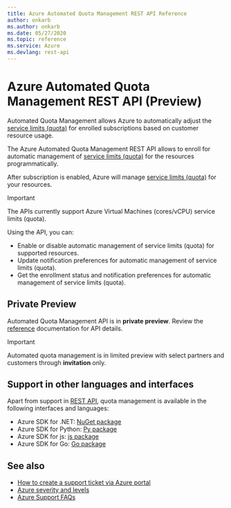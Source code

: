 ```yaml
---
title: Azure Automated Quota Management REST API Reference
author: onkarb
ms.author: onkarb
ms.date: 05/27/2020
ms.topic: reference
ms.service: Azure
ms.devlang: rest-api
---
```


# Azure Automated Quota Management REST API (Preview)

Automated Quota Management allows Azure to automatically adjust the [service limits (quota)](https://docs.microsoft.com/en-us/azure/azure-resource-manager/management/azure-subscription-service-limits) for enrolled subscriptions based on customer resource usage.

The Azure Automated Quota Management REST API allows to enroll for automatic management of [service limits (quota)](https://docs.microsoft.com/en-us/azure/azure-resource-manager/management/azure-subscription-service-limits) for the resources programmatically. 

After subscription is enabled, Azure will manage [service limits (quota)](https://docs.microsoft.com/en-us/azure/azure-resource-manager/management/azure-subscription-service-limits) for your resources.

> [!IMPORTANT]
> The APIs currently support Azure Virtual Machines (cores/vCPU) service limits (quota).

Using the API, you can:
* Enable or disable automatic management of service limits (quota) for supported resources.
* Update notification preferences for automatic management of service limits (quota).
* Get the enrollment status and notification preferences for automatic management of service limits (quota).


## Private Preview

Automated Quota Management API is in **private preview**. Review the [reference](xref:management.azure.com.reserved-vm-instances.autoquotaincrease)  documentation for API details.

> [!IMPORTANT]
> Automated quota management is in limited preview with select partners and customers through **invitation** only.


## Support in other languages and interfaces

Apart from support in [REST API](https://github.com/Azure/azure-rest-api-specs/tree/master/specification/reservations/resource-manager/Microsoft.Capacity/preview/2019-07-19), quota management is available in the following interfaces and languages:  

* Azure SDK for .NET: [NuGet package](https://sdkautomation.blob.core.windows.net/sdkautomation-pipeline/Azure/azure-rest-api-specs/9724/azure-sdk-for-net/Azure/azure-sdk-for-net/Microsoft.Azure.Management.Reservations/Microsoft.Azure.Management.Reservations.1.13.0-preview.nupkg)
* Azure SDK for Python: [Py package](https://sdkautomation.blob.core.windows.net/sdkautomation-pipeline/Azure/azure-rest-api-specs/9724/azure-sdk-for-python/Azure/azure-sdk-for-python/azure-mgmt-reservations/azure-mgmt-reservations-0.7.0.zip)
* Azure SDK for js: [js package](https://sdkautomation.blob.core.windows.net/sdkautomation-pipeline/Azure/azure-rest-api-specs/9724/azure-sdk-for-js/Azure/azure-sdk-for-js/@azure/arm-reservations/azure-arm-reservations-5.0.0.tgz)
* Azure SDK for Go: [Go package](https://sdkautomation.blob.core.windows.net/sdkautomation-pipeline/Azure/azure-rest-api-specs/9724/azure-sdk-for-go/Azure/azure-sdk-for-go/preview/reservations/mgmt/2019-07-19-preview/preview.reservations.mgmt.2019-07-19-preview.zip)


## See also

* [How to create a support ticket via Azure portal](https://docs.microsoft.com/azure/azure-portal/supportability/how-to-create-azure-support-request)
* [Azure severity and levels](https://azure.microsoft.com/support/plans/response/)
* [Azure Support FAQs](https://azure.microsoft.com/support/faq/)